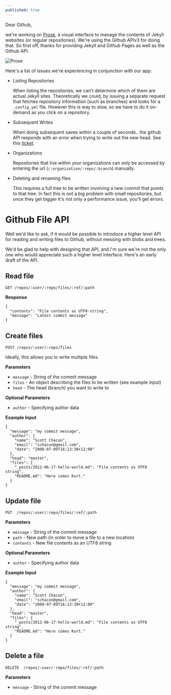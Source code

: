 ```yaml
---
published: true
---
```


Dear Github,

we're working on [Prose](http://prose.io), a visual interface to manage the contents of Jekyll websites (or regular repositories). We're using the Github APIv3 for doing that. So first off, thanks for providing Jekyll and Github Pages as well as the Github API.

![Prose](http://f.cl.ly/items/2b1x3N2j2v1T0M3M291H/Screen%20Shot%202012-06-12%20at%203.10.19%20PM.png)


Here's a list of issues we're experiencing in conjunction with our app:

- Listing Repositories
  
  When listing the repositories, we can't determine which of them are actual Jekyll sites. Theoretically we could, by issuing a separate request that fetches repository information (such as branches) and looks for a `_config.yml` file. However this is way to slow, so we have to do it on-demand as you click on a repository.

- Subsequent Writes

  When doing subsequent saves within a couple of seconds.. the github API responds with an error when trying to write out the new head. See this [ticket](https://github.com/prose/prose/issues/91).


- Organizations
  
  Repositories that live within your organizations can only be accessed by entering the url (`/:organization/:repo/:branch`) manually.

- Deleting and renaming files
  
  This requires a full tree to be written involving a new commit that points to that tree. In fact this is not a big problem with small repositories, but once they get bigger it's not only a performance issue, you'll get errors.
  
  
# Github File API

Well we'd like to ask, if it would be possible to introduce a higher level API for reading and writing files to Github, without messing with blobs and trees.

We'd be glad to help with designing that API, and I'm sure we're not the only one who would appreciate such a higher level interface. Here's an early draft of the API.

## Read file


    GET /repos/:user/:repo/files/:ref/:path

**Response**

    {
      "contents": "File contents as UTF8-string",
      "message": "Latest commit message"
    }



## Create files

    POST /repos/:user/:repo/files

Ideally, this allows you to write multiple files.

**Parameters**

- `message` - String of the commit message
- `files` - An object describing the files to be written (see example input)
- `head` - The head (branch) you want to write to
  

**Optional Parameters**

- `author` - Specifying author data


**Example Input**

    {
      "message": "my commit message",
      "author": {
        "name": "Scott Chacon",
        "email": "schacon@gmail.com",
        "date": "2008-07-09T16:13:30+12:00"
      },
      "head": "master",
      "files": {
        "_posts/2012-06-17-hello-world.md": "File contents as UTF8 string",
        "README.md": "Here comes Kurt."
      }
    }


## Update file

    PUT  /repos/:user/:repo/files/:ref/:path


**Parameters**

- `message` - String of the commit message
- `path` - New path (in order to move a file to a new location)
- `contents` - New file contents as an UTF8 string


**Optional Parameters**

- `author` - Specifying author data
  
  
**Example Input**

    {
      "message": "my commit message",
      "author": {
        "name": "Scott Chacon",
        "email": "schacon@gmail.com",
        "date": "2008-07-09T16:13:30+12:00"
      },
      "head": "master",
      "files": {
        "_posts/2012-06-17-hello-world.md": "File contents as UTF8 string",
        "README.md": "Here comes Kurt."
      }
    }


## Delete a file

    DELETE  /repos/:user/:repo/files/:ref/:path
    
**Parameters**

- `message` - String of the commit message